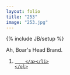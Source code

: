 ```yaml
---
layout: folio
title: "253"
image: "253.jpg"
---
```

{% include JB/setup %}

<div class="copy">
	<p>Ah, Boar's Head Brand.</p>
</div>

<div class="choice">
	<ol>
		<li><a href="254.html">

		</a></li>
	</ol>
</div>